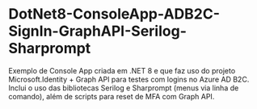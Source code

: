 # DotNet8-ConsoleApp-ADB2C-SignIn-GraphAPI-Serilog-Sharprompt

Exemplo de Console App criada em .NET 8 e que faz uso do projeto Microsoft.Identity + Graph API para testes com logins no Azure AD B2C. Inclui o uso das bibliotecas Serilog e Sharprompt (menus via linha de comando), além de scripts para reset de MFA com Graph API.
